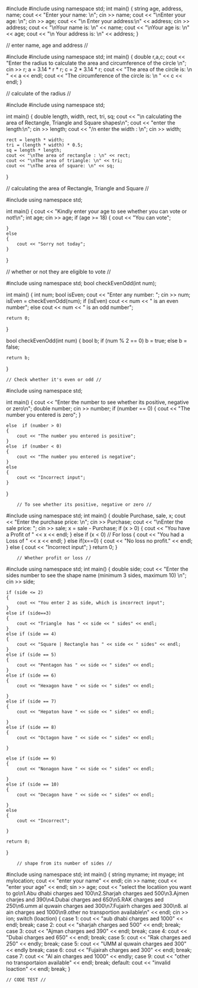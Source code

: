 #include <iostream>
#include <string>
using namespace std;
int main()
{
string age, address, name;
cout << "Enter your name: \n";
cin >> name;
cout << "\nEnter your age: \n";
cin >> age;
cout << "\n Enter your address:\n" << address;
cin >> address;
cout << "\nYour name is: \n" << name;
cout << "\nYour age is: \n" << age;
cout << "\n Your address is: \n" << address;
}
  
  // enter name, age and address //
  
#include <iostream>
#include <string>
using namespace std;
int main()
{
double r,a,c;
cout << "Enter the radius to calculate the area and circumference of the circle \n";
cin >> r;
a = 3.14 * r * r;
c = 2 * 3.14 * r;
cout << "The area of the circle is: \n " << a << endl;
cout << "The circumference of the circle is: \n " << c << endl;
}
  
  // calculate of the radius //
  
  #include <iostream>
#include <string>
using namespace std;

int main()
{
	double length, width, rect, tri, sq;
	cout << "\n calculating the area of Rectangle, Triangle and Square shapes\n";
	cout << "enter the length:\n";
	cin >> length;
	cout << "/n enter the width : \n";
	cin >> width;

	rect = length * width;
	tri = (length * width) * 0.5;
	sq = length * length;
	cout << "\nThe area of rectangle : \n" << rect;
	cout << "\nThe area of triangle: \n" << tri;
	cout << "\nThe area of square: \n" << sq;
}
  
  // calculating the area of Rectangle, Triangle and Square //
  
  
#include <iostream>
using namespace std;

int main()
{
    cout << "Kindly enter your age to see whether you can vote or not!\n";
    int age;
    cin >> age;
    if (age >= 18)
    {
        cout << "You can vote";

    }
    else
    {
        cout << "Sorry not today";
    }

}
	
  // whether or not they are eligible to vote //
	

#include <iostream>
using namespace std;
bool checkEvenOdd(int num);

int main() {
    int num;
    bool isEven;
    cout << "Enter any number: ";
    cin >> num;
    isEven = checkEvenOdd(num);
    if (isEven)
        cout << num << " is an even number";
    else
        cout << num << " is an odd number";

    return 0;
}

bool checkEvenOdd(int num) {
    bool b;
    if (num % 2 == 0)
        b = true;
    else
        b = false;

    return b;
}
	
	// Check whether it's even or odd //

	
#include <iostream>
using namespace std;

int main()
{
    cout << "Enter the number to see whether its positive, negative or zero\n";
    double number;
    cin >> number;
    if (number == 0)
    {
        cout << "The number you entered is zero";
    }

    else  if (number > 0)
    {
        cout << "The number you entered is positive";
    }
    else  if (number < 0)
    {
        cout << "The number you entered is negative";
    }
    else
    {
        cout << "Incorrect input";
    }
}
		
		// To see whether its positive, negative or zero //

		
#include<iostream>
using namespace std;
int main()
{
	double Purchase, sale, x;
	cout << "Enter the purchase price: \n";
	cin >> Purchase;
	cout << "\nEnter the sale price: ";
	cin >> sale;
	x = sale - Purchase; 
	if (x > 0) 
	{
		cout << "You have a Profit of " << x << endl;
	}
	else if (x < 0) // For loss
	{
		cout << "You had a Loss of " << x << endl;
	}
	else if(x==0)
	{
		cout << "No loss no profit." << endl;
	}
	else
	{
		cout << "Incorrect input";
	}
	return 0;
}
			
		// Whether profit or loss //	

		
#include<iostream>
using namespace std;
int main()
{
	double side;
	cout << "Enter the sides number to see the shape name (minimum 3 sides, maximum 10) \n";
	cin >> side;
	
	if (side <= 2)
	{
		cout << "You enter 2 as side, which is incorrect input";
	}
	else if (side==3) 
	{
		cout << "Triangle  has " << side << " sides" << endl;
	}
	else if (side == 4)
	{
		cout << "Square | Rectangle has " << side << " sides" << endl;
	}
	else if (side == 5)
	{
		cout << "Pentagon has " << side << " sides" << endl;
	}
	else if (side == 6)
	{
		cout << "Hexagon have " << side << " sides" << endl;

	}
	else if (side == 7)
	{
		cout << "Hepaton have " << side << " sides" << endl;

	}
	else if (side == 8)
	{
		cout << "Octagon have " << side << " sides" << endl;

	}

	else if (side == 9)
	{
		cout << "Nonagon have " << side << " sides" << endl;

	}
	else if (side == 10)
	{
		cout << "Decagon have " << side << " sides" << endl;

	}
	else 
	{
		cout << "Incorrect";

	}

	return 0;
}
			
		// shape from its number of sides //	

			
			
#include<iostream>
using namespace std;
int main()
{
	string myname;
	int myage;
	int mylocation;
	cout << "enter your name" << endl;
	cin >> name;
	cout << "enter your age" << endl;
	sin >> age;
	cout << "select the locatiion you want to go\n1.Abu dhabi charges aed 100\n2.Sharjah charges aed 500\n3.Ajmen charjes and 390\n4.Dubai charges aed 650\n5.RAK charges aed 250\n6.umm al quwain charges aed 300\n7.Fujairh charges aed 300\n8. al ain charges aed 1000\n9.other no transportion available\n" << endl;
	cin >> ion;
	switch (loaction)
	{
	case 1:
		cout << "aub dhabi charges aed 1000" << endl;
		break;
	case 2:
		cout << "sharjah charges aed 500" << endl;
		break;
	case 3:
		cout << "Ajman charges aed 390" << endl;
		break;
	case 4:
		cout << "Dubai charges aed 650" << endl;
		break;
	case 5:
		cout << "Rak charges aed 250" << endly;
		break;
	case 5:
		cout << "UMM al quwain charges aed 300" << endly
			break;
	case 6:
		cout << "Fujairah charges aed 300" << endl;
		break;
	case 7:
		cout << "Al ain charges aed 1000" << endly;
	case 9:
		cout << "other no transportaion available" << endl;
		break;
	default:
		cout << "invalid loaction" << endl;
		break;
	}
	
	
	// CODE TEST //
